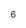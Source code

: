 <!-- [START AUTO UPDATE] -->
<!-- Please keep comment here to allow auto-update -->
6
<!-- [END AUTO UPDATE] -->
